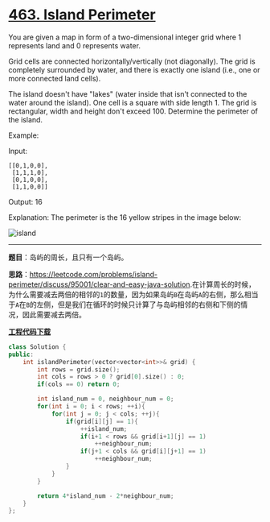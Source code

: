 # [463. Island Perimeter](https://leetcode.com/problems/number-of-islands/)

You are given a map in form of a two-dimensional integer grid where 1 represents land and 0 represents water.

Grid cells are connected horizontally/vertically (not diagonally). The grid is completely surrounded by water, and there is exactly one island (i.e., one or more connected land cells).

The island doesn't have "lakes" (water inside that isn't connected to the water around the island). One cell is a square with side length 1. The grid is rectangular, width and height don't exceed 100. Determine the perimeter of the island.

Example:

Input:

    [[0,1,0,0],
     [1,1,1,0],
     [0,1,0,0],
     [1,1,0,0]]

Output: 16

Explanation: The perimeter is the 16 yellow stripes in the image below:

![island](https://assets.leetcode.com/uploads/2018/10/12/island.png)

-----

**题目**：岛屿的周长，且只有一个岛屿。

**思路**：<https://leetcode.com/problems/island-perimeter/discuss/95001/clear-and-easy-java-solution>.在计算周长的时候，为什么需要减去两倍的相邻的`1`的数量，因为如果岛屿`B`在岛屿`A`的右侧，那么相当于`A`在`B`的左侧，但是我们在循环的时候只计算了与岛屿相邻的右侧和下侧的情况，因此需要减去两倍。

[**工程代码下载**](https://github.com/abesft/leetcode)

```cpp
class Solution {
public:
    int islandPerimeter(vector<vector<int>>& grid) {
        int rows = grid.size();
        int cols = rows > 0 ? grid[0].size() : 0;
        if(cols == 0) return 0;

        int island_num = 0, neighbour_num = 0;
        for(int i = 0; i < rows; ++i){
            for(int j = 0; j < cols; ++j){
                if(grid[i][j] == 1){
                    ++island_num;
                    if(i+1 < rows && grid[i+1][j] == 1)
                        ++neighbour_num;
                    if(j+1 < cols && grid[i][j+1] == 1)
                        ++neighbour_num;
                }
            }
        }

        return 4*island_num - 2*neighbour_num;
    }
};
```